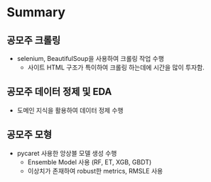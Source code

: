 # Summary

## 공모주 크롤링
* selenium, BeautifulSoup을 사용하여 크롤링 작업 수행
  * 사이트 HTML 구조가 특이하여 크롤링 하는데에 시간을 많이 투자함.
  
## 공모주 데이터 정제 및 EDA
* 도메인 지식을 활용하여 데이터 정제 수행

## 공모주 모형
* pycaret 사용한 앙상블 모델 생성 수행
  * Ensemble Model 사용 (RF, ET, XGB, GBDT)
  * 이상치가 존재하여 robust한 metrics, RMSLE 사용
  
